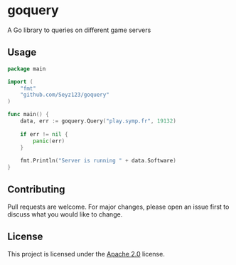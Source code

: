 # goquery
A Go library to queries on different game servers

## Usage
```go
package main

import (
    "fmt"
    "github.com/Seyz123/goquery"
)

func main() {
    data, err := goquery.Query("play.symp.fr", 19132)
    
    if err != nil {
        panic(err)
    }
    
    fmt.Println("Server is running " + data.Software)
}
```


## Contributing
Pull requests are welcome. For major changes, please open an issue first to discuss what you would like to change.

## License
This project is licensed under the [Apache 2.0](https://choosealicense.com/licenses/apache-2.0/) license.
